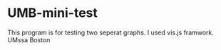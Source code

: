 # UMB-mini-test
This program is for testing two seperat graphs. I used vis.js framwork.
UMssa Boston
